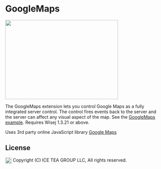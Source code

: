 GoogleMaps
====

<img src="https://raw.githubusercontent.com/iceteagroup/wisej-extensions/master/Support/Images/GoogleMaps.png" width="358" height="252">

The GoogleMaps extension lets you control Google Maps as a fully integrated server control. The control fires events back to the server and the server can affect any visual aspect of the map. See the [GoogleMaps example](https://github.com/iceteagroup/wisej-examples/tree/master/GoogleMaps). Requires Wisej 1.3.21 or above.

Uses 3rd party online JavaScript library [Google Maps](https://cloud.google.com/maps-platform/)

License
-------
<img src="http://iceteagroup.com/wp-content/uploads/2017/01/Square-64x64-trasp.png" height="20" align="top"> Copyright (C) ICE TEA GROUP LLC, All rights reserved.
